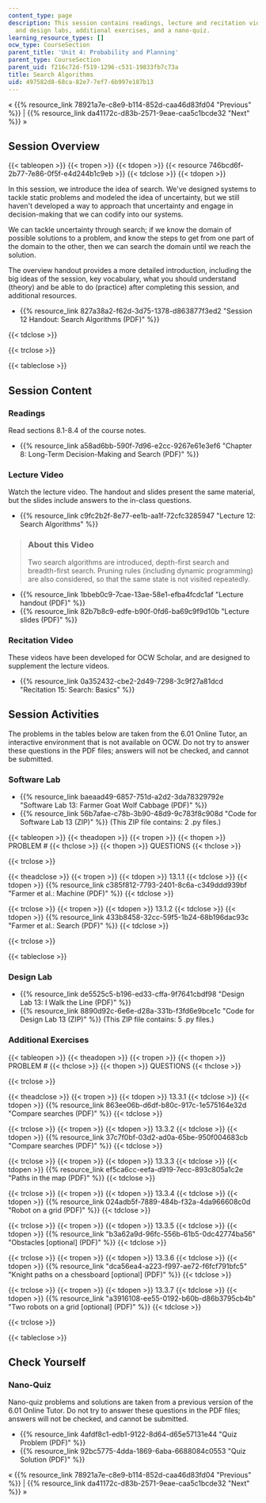 ```yaml
---
content_type: page
description: This session contains readings, lecture and recitation video, software
  and design labs, additional exercises, and a nano-quiz.
learning_resource_types: []
ocw_type: CourseSection
parent_title: 'Unit 4: Probability and Planning'
parent_type: CourseSection
parent_uid: f216c72d-f519-1296-c531-19833fb7c73a
title: Search Algorithms
uid: 497582d8-68ca-82e7-7ef7-6b997e187b13
---
```


« {{% resource_link 78921a7e-c8e9-b114-852d-caa46d83fd04 "Previous" %}} | {{% resource_link da41172c-d83b-2571-9eae-caa5c1bcde32 "Next" %}} »

Session Overview
----------------

{{< tableopen >}}
{{< tropen >}}
{{< tdopen >}}
{{< resource 746bcd6f-2b77-7e86-0f5f-e4d244b1c9eb >}}
{{< tdclose >}}
{{< tdopen >}}


In this session, we introduce the idea of search. We've designed systems to tackle static problems and modeled the idea of uncertainty, but we still haven't developed a way to approach that uncertainty and engage in decision-making that we can codify into our systems.

We can tackle uncertainty through search; if we know the domain of possible solutions to a problem, and know the steps to get from one part of the domain to the other, then we can search the domain until we reach the solution.

The overview handout provides a more detailed introduction, including the big ideas of the session, key vocabulary, what you should understand (theory) and be able to do (practice) after completing this session, and additional resources.

*   {{% resource_link 827a38a2-f62d-3d75-1378-d863877f3ed2 "Session 12 Handout: Search Algorithms (PDF)" %}}


{{< tdclose >}}

{{< trclose >}}

{{< tableclose >}}

Session Content
---------------

### Readings

Read sections 8.1-8.4 of the course notes.

*   {{% resource_link a58ad6bb-590f-7d96-e2cc-9267e61e3ef6 "Chapter 8: Long-Term Decision-Making and Search (PDF)" %}}

### Lecture Video

Watch the lecture video. The handout and slides present the same material, but the slides include answers to the in-class questions.

*   {{% resource_link c9fc2b2f-8e77-ee1b-aa1f-72cfc3285947 "Lecture 12: Search Algorithms" %}}

> ### About this Video
> 
> Two search algorithms are introduced, depth-first search and breadth-first search. Pruning rules (including dynamic programming) are also considered, so that the same state is not visited repeatedly.

*   {{% resource_link 1bbeb0c9-7cae-13ae-58e1-efba4fcdc1af "Lecture handout (PDF)" %}}
*   {{% resource_link 82b7b8c9-edfe-b90f-0fd6-ba69c9f9d10b "Lecture slides (PDF)" %}}

### Recitation Video

These videos have been developed for OCW Scholar, and are designed to supplement the lecture videos.

*   {{% resource_link 0a352432-cbe2-2d49-7298-3c9f27a81dcd "Recitation 15: Search: Basics" %}}

Session Activities
------------------

The problems in the tables below are taken from the 6.01 Online Tutor, an interactive environment that is not available on OCW. Do not try to answer these questions in the PDF files; answers will not be checked, and cannot be submitted.

### Software Lab

*   {{% resource_link baeaad49-6857-751d-a2d2-3da78329792e "Software Lab 13: Farmer Goat Wolf Cabbage (PDF)" %}}
*   {{% resource_link 56b7afae-c78b-3b90-48d9-9c783f8c908d "Code for Software Lab 13 (ZIP)" %}} (This ZIP file contains: 2 .py files.)

{{< tableopen >}}
{{< theadopen >}}
{{< tropen >}}
{{< thopen >}}
PROBLEM #
{{< thclose >}}
{{< thopen >}}
QUESTIONS
{{< thclose >}}

{{< trclose >}}

{{< theadclose >}}
{{< tropen >}}
{{< tdopen >}}
13.1.1
{{< tdclose >}}
{{< tdopen >}}
{{% resource_link c385f812-7793-2401-8c6a-c349ddd939bf "Farmer et al.: Machine (PDF)" %}}
{{< tdclose >}}

{{< trclose >}}
{{< tropen >}}
{{< tdopen >}}
13.1.2
{{< tdclose >}}
{{< tdopen >}}
{{% resource_link 433b8458-32cc-59f5-1b24-68b196dac93c "Farmer et al.: Search (PDF)" %}}
{{< tdclose >}}

{{< trclose >}}

{{< tableclose >}}

### Design Lab

*   {{% resource_link de5525c5-b196-ed33-cffa-9f7641cbdf98 "Design Lab 13: I Walk the Line (PDF)" %}}
*   {{% resource_link 8890d92c-6e6e-d28a-331b-f3fd6e9bce1c "Code for Design Lab 13 (ZIP)" %}} (This ZIP file contains: 5 .py files.)

### Additional Exercises

{{< tableopen >}}
{{< theadopen >}}
{{< tropen >}}
{{< thopen >}}
PROBLEM #
{{< thclose >}}
{{< thopen >}}
QUESTIONS
{{< thclose >}}

{{< trclose >}}

{{< theadclose >}}
{{< tropen >}}
{{< tdopen >}}
13.3.1
{{< tdclose >}}
{{< tdopen >}}
{{% resource_link 863ee06b-d6df-b80c-917c-1e575164e32d "Compare searches (PDF)" %}}
{{< tdclose >}}

{{< trclose >}}
{{< tropen >}}
{{< tdopen >}}
13.3.2
{{< tdclose >}}
{{< tdopen >}}
{{% resource_link 37c7f0bf-03d2-ad0a-65be-950f004683cb "Compare searches (PDF)" %}}
{{< tdclose >}}

{{< trclose >}}
{{< tropen >}}
{{< tdopen >}}
13.3.3
{{< tdclose >}}
{{< tdopen >}}
{{% resource_link ef5ca6cc-eefa-d919-7ecc-893c805a1c2e "Paths in the map (PDF)" %}}
{{< tdclose >}}

{{< trclose >}}
{{< tropen >}}
{{< tdopen >}}
13.3.4
{{< tdclose >}}
{{< tdopen >}}
{{% resource_link 024adb5f-7889-484b-f32a-4da966608c0d "Robot on a grid (PDF)" %}}
{{< tdclose >}}

{{< trclose >}}
{{< tropen >}}
{{< tdopen >}}
13.3.5
{{< tdclose >}}
{{< tdopen >}}
{{% resource_link "b3a62a9d-96fc-556b-61b5-0dc42774ba56" "Obstacles \[optional\] (PDF)" %}}
{{< tdclose >}}

{{< trclose >}}
{{< tropen >}}
{{< tdopen >}}
13.3.6
{{< tdclose >}}
{{< tdopen >}}
{{% resource_link "dca56ea4-a223-f997-ae72-f6fcf791bfc5" "Knight paths on a chessboard \[optional\] (PDF)" %}}
{{< tdclose >}}

{{< trclose >}}
{{< tropen >}}
{{< tdopen >}}
13.3.7
{{< tdclose >}}
{{< tdopen >}}
{{% resource_link "a3916108-ee55-0192-b60b-d86b3795cb4b" "Two robots on a grid \[optional\] (PDF)" %}}
{{< tdclose >}}

{{< trclose >}}

{{< tableclose >}}

Check Yourself
--------------

### Nano-Quiz

Nano-quiz problems and solutions are taken from a previous version of the 6.01 Online Tutor. Do not try to answer these questions in the PDF files; answers will not be checked, and cannot be submitted.

*   {{% resource_link 4afdf8c1-edb1-9122-8d64-d65e57131e44 "Quiz Problem (PDF)" %}}
*   {{% resource_link 92bc5775-4dda-1869-6aba-6688084c0553 "Quiz Solution (PDF)" %}}

« {{% resource_link 78921a7e-c8e9-b114-852d-caa46d83fd04 "Previous" %}} | {{% resource_link da41172c-d83b-2571-9eae-caa5c1bcde32 "Next" %}} »
